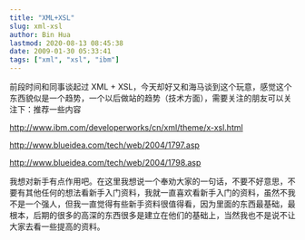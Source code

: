 ```yaml
---
title: "XML+XSL"
slug: xml-xsl
author: Bin Hua
lastmod: 2020-08-13 08:45:38
date: 2009-01-30 05:33:41
tags: ["xml", "xsl", "ibm"]
---
```


前段时间和同事谈起过 XML + XSL，今天却好又和海马谈到这个玩意，感觉这个东西貌似是一个趋势，一个以后做站的趋势（技术方面），需要关注的朋友可以关注下：推荐一些内容

http://www.ibm.com/developerworks/cn/xml/theme/x-xsl.html

http://www.blueidea.com/tech/web/2004/1797.asp

http://www.blueidea.com/tech/web/2004/1798.asp

我想对新手有点作用吧。在这里我想说一个奉劝大家的一句话，不要不好意思，不要有其他任何的想法看新手入门资料，我就一直喜欢看新手入门的资料，虽然不我不是一个强人，但我一直觉得有些新手资料很值得看，因为里面的东西最基础，最根本，后期的很多的高深的东西很多是建立在他们的基础上，当然我也不是说不让大家去看一些提高的资料。